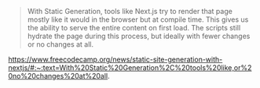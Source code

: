 
 >
 > With Static Generation, tools like Next.js try to render that page mostly like it would in the browser but at compile time. This gives us the ability to
 serve the entire content on first load. The scripts still hydrate the page during this process, but ideally with fewer changes or no changes at all.

https://www.freecodecamp.org/news/static-site-generation-with-nextjs/#:~:text=With%20Static%20Generation%2C%20tools%20like,or%20no%20changes%20at%20all.
